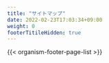 ```yaml
---
title: "サイトマップ"
date: 2022-02-23T17:03:34+09:00
weight: 0
footerTitileHidden: true
---
```


{{< organism-footer-page-list >}}